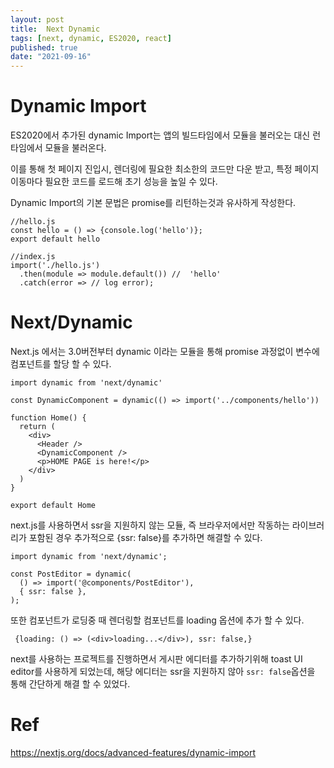 ```yaml
---
layout: post
title:  Next Dynamic
tags: [next, dynamic, ES2020, react]
published: true
date: "2021-09-16"
---
```


# Dynamic Import

ES2020에서 추가된 dynamic Import는 앱의 빌드타임에서 모듈을 불러오는 대신 런타임에서 모듈을 불러온다.

이를 통해 첫 페이지 진입시, 렌더링에 필요한 최소한의 코드만 다운 받고, 특정 페이지 이동마다 필요한 코드를 로드해 초기 성능을 높일 수 있다.

Dynamic Import의 기본 문법은 promise를 리턴하는것과 유사하게 작성한다.

```
//hello.js
const hello = () => {console.log('hello')};
export default hello

//index.js
import('./hello.js')
  .then(module => module.default()) //  'hello'
  .catch(error => // log error);
```

# Next/Dynamic

Next.js 에서는 3.0버전부터 dynamic 이라는 모듈을 통해 promise 과정없이 변수에 컴포넌트를 할당 할 수 있다.

```
import dynamic from 'next/dynamic'

const DynamicComponent = dynamic(() => import('../components/hello'))

function Home() {
  return (
    <div>
      <Header />
      <DynamicComponent />
      <p>HOME PAGE is here!</p>
    </div>
  )
}

export default Home
```

next.js를 사용하면서 ssr을 지원하지 않는 모듈, 즉 브라우저에서만 작동하는 라이브러리가 포함된 경우 추가적으로 {ssr: false}를 추가하면 해결할 수 있다.

```
import dynamic from 'next/dynamic';

const PostEditor = dynamic(
  () => import('@components/PostEditor'),
  { ssr: false },
);
```

또한 컴포넌트가 로딩중 때 렌더링할 컴포넌트를 loading 옵션에 추가 할 수 있다.

```
 {loading: () => (<div>loading...</div>), ssr: false,}
```

next를 사용하는 프로젝트를 진행하면서 게시판 에디터를 추가하기위해 toast UI editor를 사용하게 되었는데,
해당 에디터는 ssr을 지원하지 않아 `ssr: false`옵션을 통해 간단하게 해결 할 수 있었다.

# Ref

https://nextjs.org/docs/advanced-features/dynamic-import
